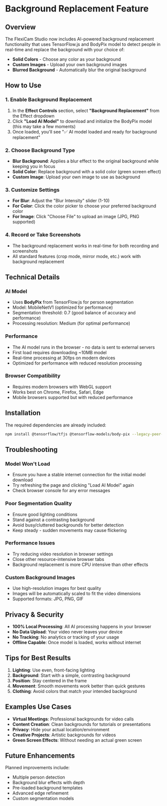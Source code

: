 # Background Replacement Feature

## Overview

The FlexiCam Studio now includes AI-powered background replacement functionality that uses TensorFlow.js and BodyPix model to detect people in real-time and replace the background with your choice of:

- **Solid Colors** - Choose any color as your background
- **Custom Images** - Upload your own background images  
- **Blurred Background** - Automatically blur the original background

## How to Use

### 1. Enable Background Replacement
1. In the **Effect Controls** section, select **"Background Replacement"** from the Effect dropdown
2. Click **"Load AI Model"** to download and initialize the BodyPix model (this may take a few moments)
3. Once loaded, you'll see "✅ AI model loaded and ready for background replacement"

### 2. Choose Background Type
- **Blur Background**: Applies a blur effect to the original background while keeping you in focus
- **Solid Color**: Replace background with a solid color (green screen effect)
- **Custom Image**: Upload your own image to use as background

### 3. Customize Settings
- **For Blur**: Adjust the "Blur Intensity" slider (1-10)
- **For Color**: Click the color picker to choose your preferred background color
- **For Image**: Click "Choose File" to upload an image (JPG, PNG supported)

### 4. Record or Take Screenshots
- The background replacement works in real-time for both recording and screenshots
- All standard features (crop mode, mirror mode, etc.) work with background replacement

## Technical Details

### AI Model
- Uses **BodyPix** from TensorFlow.js for person segmentation
- Model: MobileNetV1 (optimized for performance)
- Segmentation threshold: 0.7 (good balance of accuracy and performance)
- Processing resolution: Medium (for optimal performance)

### Performance
- The AI model runs in the browser - no data is sent to external servers
- First load requires downloading ~10MB model
- Real-time processing at 30fps on modern devices
- Optimized for performance with reduced resolution processing

### Browser Compatibility
- Requires modern browsers with WebGL support
- Works best on Chrome, Firefox, Safari, Edge
- Mobile browsers supported but with reduced performance

## Installation

The required dependencies are already included:
```bash
npm install @tensorflow/tfjs @tensorflow-models/body-pix --legacy-peer-deps
```

## Troubleshooting

### Model Won't Load
- Ensure you have a stable internet connection for the initial model download
- Try refreshing the page and clicking "Load AI Model" again
- Check browser console for any error messages

### Poor Segmentation Quality
- Ensure good lighting conditions
- Stand against a contrasting background
- Avoid busy/cluttered backgrounds for better detection
- Keep steady - sudden movements may cause flickering

### Performance Issues
- Try reducing video resolution in browser settings
- Close other resource-intensive browser tabs
- Background replacement is more CPU intensive than other effects

### Custom Background Images
- Use high-resolution images for best quality
- Images will be automatically scaled to fit the video dimensions
- Supported formats: JPG, PNG, GIF

## Privacy & Security

- **100% Local Processing**: All AI processing happens in your browser
- **No Data Upload**: Your video never leaves your device
- **No Tracking**: No analytics or tracking of your usage
- **Offline Capable**: Once model is loaded, works without internet

## Tips for Best Results

1. **Lighting**: Use even, front-facing lighting
2. **Background**: Start with a simple, contrasting background
3. **Position**: Stay centered in the frame
4. **Movement**: Smooth movements work better than quick gestures
5. **Clothing**: Avoid colors that match your intended background

## Examples Use Cases

- **Virtual Meetings**: Professional backgrounds for video calls
- **Content Creation**: Clean backgrounds for tutorials or presentations  
- **Privacy**: Hide your actual location/environment
- **Creative Projects**: Artistic backgrounds for videos
- **Green Screen Effects**: Without needing an actual green screen

## Future Enhancements

Planned improvements include:
- Multiple person detection
- Background blur effects with depth
- Pre-loaded background templates
- Advanced edge refinement
- Custom segmentation models 